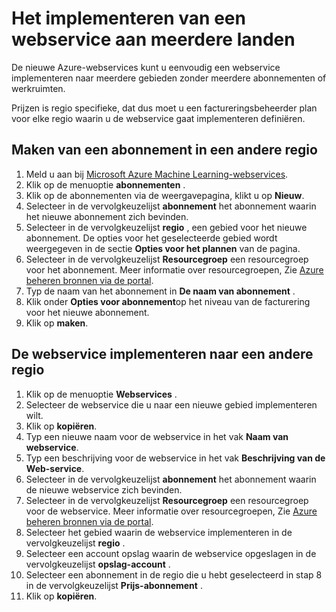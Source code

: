 <properties
    pageTitle="Hoe u een webservice implementeren naar meerdere gebieden | Microsoft Azure"
    description="Stappen om te implementeren (kopie) een nieuwe webservice naar andere regio's."
    services="machine-learning"
    documentationCenter=""
    authors="vDonGlover"
    manager="raymondl"
    editor="cgronlun"/>

<tags
    ms.service="machine-learning"
    ms.workload="data-services"
    ms.tgt_pltfrm="na"
    ms.devlang="na"
    ms.topic="article"
    ms.date="10/05/2016"
    ms.author="v-donglo"/>

# <a name="how-to-deploy-a-web-service-to-multiple-regions"></a>Het implementeren van een webservice aan meerdere landen

De nieuwe Azure-webservices kunt u eenvoudig een webservice implementeren naar meerdere gebieden zonder meerdere abonnementen of werkruimten. 

Prijzen is regio specifieke, dat dus moet u een factureringsbeheerder plan voor elke regio waarin u de webservice gaat implementeren definiëren.

## <a name="to-create-a-plan-in-another-region"></a>Maken van een abonnement in een andere regio

1. Meld u aan bij [Microsoft Azure Machine Learning-webservices](https://services.azureml.net/).
2. Klik op de menuoptie **abonnementen** .
3. Klik op de abonnementen via de weergavepagina, klikt u op **Nieuw**.
4. Selecteer in de vervolgkeuzelijst **abonnement** het abonnement waarin het nieuwe abonnement zich bevinden.
5. Selecteer in de vervolgkeuzelijst **regio** , een gebied voor het nieuwe abonnement. De opties voor het geselecteerde gebied wordt weergegeven in de sectie **Opties voor het plannen** van de pagina.
6. Selecteer in de vervolgkeuzelijst **Resourcegroep** een resourcegroep voor het abonnement. Meer informatie over resourcegroepen, Zie [Azure beheren bronnen via de portal](../azure-portal/resource-group-portal.md).
7. Typ de naam van het abonnement in **De naam van abonnement** .
8. Klik onder **Opties voor abonnement**op het niveau van de facturering voor het nieuwe abonnement.
9. Klik op **maken**.


## <a name="deploying-the-web-service-to-another-region"></a>De webservice implementeren naar een andere regio

1. Klik op de menuoptie **Webservices** .
2. Selecteer de webservice die u naar een nieuwe gebied implementeren wilt.
3. Klik op **kopiëren**.
4. Typ een nieuwe naam voor de webservice in het vak **Naam van webservice**.
5. Typ een beschrijving voor de webservice in het vak **Beschrijving van de Web-service**.
6. Selecteer in de vervolgkeuzelijst **abonnement** het abonnement waarin de nieuwe webservice zich bevinden.
7. Selecteer in de vervolgkeuzelijst **Resourcegroep** een resourcegroep voor de webservice. Meer informatie over resourcegroepen, Zie [Azure beheren bronnen via de portal](../azure-portal/resource-group-portal.md).
8. Selecteer het gebied waarin de webservice implementeren in de vervolgkeuzelijst **regio** .
9. Selecteer een account opslag waarin de webservice opgeslagen in de vervolgkeuzelijst **opslag-account** .
10. Selecteer een abonnement in de regio die u hebt geselecteerd in stap 8 in de vervolgkeuzelijst **Prijs-abonnement** .
11. Klik op **kopiëren**.

